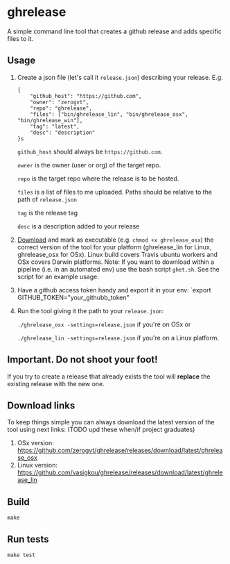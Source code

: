 # ghrelease

A simple command line tool that creates a github release and adds specific files to it.

## Usage
1. Create a json file (let's call it `release.json`) describing your release. E.g.

    ```
    {
        "github_host": "https://github.com",
        "owner": "zerogvt",
        "repo": "ghrelease",
        "files": ["bin/ghrelease_lin", "bin/ghrelease_osx", "bin/ghrelease_win"],
        "tag": "latest",
        "desc": "description"
    }s
    ```
    `github_host` should always be `https://github.com`.
    
    `owner` is the owner (user or org) of the target repo.
    
    `repo` is the target repo where the release is to be hosted.
    
    `files` is a list of files to me uploaded. Paths should be relative to the path of `release.json`
    
    `tag` is the release tag
    
    `desc` is a description added to your release

2. [Download](https://github.ibm.com/vasigkou/tools/releases/tag/latest) and mark as executable (e.g. `chmod +x ghrelease_osx`) the correct version of the tool for your platform (ghrelease_lin for Linux, ghrelease_osx for OSx). Linux build covers Travis ubuntu workers and OSx covers Darwin platforms.
   Note: If you want to download within a pipeline (i.e. in an automated env) use the bash script `ghet.sh`. See the script for an example usage.

3. Have a github access token handy and export it in your env:
    `export GITHUB_TOKEN="your_githubb_token"

4. Run the tool giving it the path to your `release.json`: 
   
   `./ghrelease_osx -settings=release.json` if you're on OSx or
   
   `./ghrelease_lin -settings=release.json` if you're on a Linux platform. 

## Important. Do not shoot your foot!
If you try to create a release that already exists the tool will **replace** the existing release with the new one.

## Download links
To keep things simple you can always download the latest version of the tool using next links: (TODO upd these when/if project graduates)
1. OSx version: https://github.com/zerogvt/ghrelease/releases/download/latest/ghrelease_osx
2. Linux version: https://github.com/vasigkou/ghrelease/releases/download/latest/ghrelease_lin

## Build
`make`

## Run tests
`make test`
